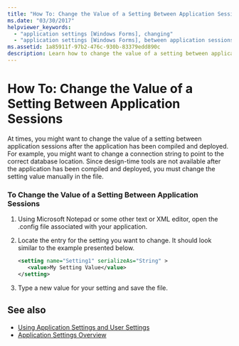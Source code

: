 ```yaml
---
title: "How To: Change the Value of a Setting Between Application Sessions"
ms.date: "03/30/2017"
helpviewer_keywords: 
  - "application settings [Windows Forms], changing"
  - "application settings [Windows Forms], between application sessions"
ms.assetid: 1a85911f-97b2-476c-930b-83379edd890c
description: Learn how to change the value of a setting between application sessions using Microsoft Notepad or another text or XML editor.
---
```

# How To: Change the Value of a Setting Between Application Sessions

At times, you might want to change the value of a setting between application sessions after the application has been compiled and deployed. For example, you might want to change a connection string to point to the correct database location. Since design-time tools are not available after the application has been compiled and deployed, you must change the setting value manually in the file.  
  
### To Change the Value of a Setting Between Application Sessions  
  
1. Using Microsoft Notepad or some other text or XML editor, open the .config file associated with your application.  
  
2. Locate the entry for the setting you want to change. It should look similar to the example presented below.  
  
    ```xml  
    <setting name="Setting1" serializeAs="String" >  
       <value>My Setting Value</value>  
    </setting>  
    ```  
  
3. Type a new value for your setting and save the file.  
  
## See also

- [Using Application Settings and User Settings](using-application-settings-and-user-settings.md)
- [Application Settings Overview](application-settings-overview.md)
